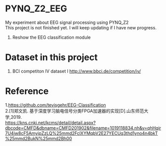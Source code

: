 # PYNQ_Z2_EEG
My experiment about EEG signal processing using PYNQ_Z2  
This project is not finished yet. I will keep updating if I have new progress.  

1. Reshow the EEG classification module  


# Dataset in this project
1. BCI competiton IV dataset I
http://www.bbci.de/competition/iv/


# Reference
1.https://github.com/tevisgehr/EEG-Classification  
2.[1]郑文凯. 基于深度学习脑电信号分类FPGA加速器的实现[D].山东师范大学,2019.  
https://kns.cnki.net/kcms/detail/detail.aspx?dbcode=CMFD&dbname=CMFD201902&filename=1019118834.nh&v=qhHqir7U4iw8cF5AmyjpZzLQ%25mmd2FclXYMqbV2E27YECUq3thd1yno4n4bkT%25mmd2BukN%25mmd2Bh00

